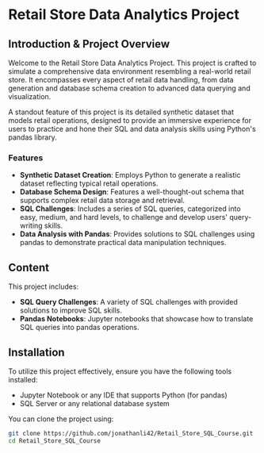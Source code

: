 # Retail Store Data Analytics Project

## Introduction & Project Overview
Welcome to the Retail Store Data Analytics Project. This project is crafted to simulate a comprehensive data environment resembling a real-world retail store. It encompasses every aspect of retail data handling, from data generation and database schema creation to advanced data querying and visualization.

A standout feature of this project is its detailed synthetic dataset that models retail operations, designed to provide an immersive experience for users to practice and hone their SQL and data analysis skills using Python's pandas library. 

### Features
- **Synthetic Dataset Creation**: Employs Python to generate a realistic dataset reflecting typical retail operations.
- **Database Schema Design**: Features a well-thought-out schema that supports complex retail data storage and retrieval.
- **SQL Challenges**: Includes a series of SQL queries, categorized into easy, medium, and hard levels, to challenge and develop users' query-writing skills.
- **Data Analysis with Pandas**: Provides solutions to SQL challenges using pandas to demonstrate practical data manipulation techniques.

## Content
This project includes:
- **SQL Query Challenges**: A variety of SQL challenges with provided solutions to improve SQL skills.
- **Pandas Notebooks**: Jupyter notebooks that showcase how to translate SQL queries into pandas operations.

## Installation
To utilize this project effectively, ensure you have the following tools installed:
- Jupyter Notebook or any IDE that supports Python (for pandas)
- SQL Server or any relational database system

You can clone the project using:
```bash
git clone https://github.com/jonathanli42/Retail_Store_SQL_Course.git
cd Retail_Store_SQL_Course

